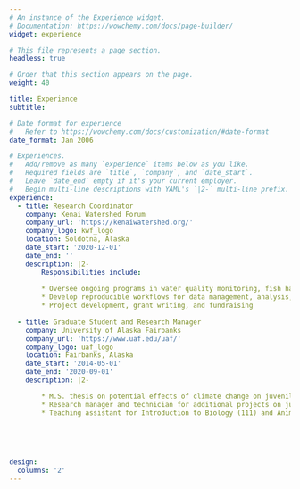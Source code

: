 ```yaml
---
# An instance of the Experience widget.
# Documentation: https://wowchemy.com/docs/page-builder/
widget: experience

# This file represents a page section.
headless: true

# Order that this section appears on the page.
weight: 40

title: Experience
subtitle:

# Date format for experience
#   Refer to https://wowchemy.com/docs/customization/#date-format
date_format: Jan 2006

# Experiences.
#   Add/remove as many `experience` items below as you like.
#   Required fields are `title`, `company`, and `date_start`.
#   Leave `date_end` empty if it's your current employer.
#   Begin multi-line descriptions with YAML's `|2-` multi-line prefix.
experience:
  - title: Research Coordinator
    company: Kenai Watershed Forum
    company_url: 'https://kenaiwatershed.org/'
    company_logo: kwf_logo
    location: Soldotna, Alaska
    date_start: '2020-12-01'
    date_end: ''
    description: |2-
        Responsibilities include:
        
        * Oversee ongoing programs in water quality monitoring, fish habitat research, and conservation planning
        * Develop reproducible workflows for data management, analysis, and visualization
        * Project development, grant writing, and fundraising
        
  - title: Graduate Student and Research Manager
    company: University of Alaska Fairbanks
    company_url: 'https://www.uaf.edu/uaf/'
    company_logo: uaf_logo
    location: Fairbanks, Alaska
    date_start: '2014-05-01'
    date_end: '2020-09-01'
    description: |2-

        * M.S. thesis on potential effects of climate change on juvenile salmon habitat in the Kenai River, Alaska. 
        * Research manager and technician for additional projects on juvenile salmon ecology, diet, and predation
        * Teaching assistant for Introduction to Biology (111) and Animal Physiology (310). 
        
        

        
       
design:
  columns: '2'
---
```


